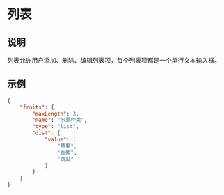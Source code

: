 # 列表

## 说明

列表允许用户添加、删除、编辑列表项，每个列表项都是一个单行文本输入框。

## 示例

```json
{
    "fruits": {
        "maxLength": 3,
        "name": "水果种类",
        "type": "list",
        "dist": {
            "value": [
                "苹果",
                "香蕉",
                "西瓜"
            ]
        }
    }
}
```
